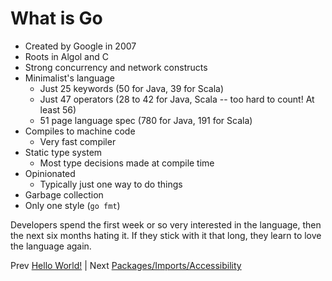 # What is Go

- Created by Google in 2007
- Roots in Algol and C
- Strong concurrency and network constructs
- Minimalist's language
    - Just 25 keywords (50 for Java, 39 for Scala)
    - Just 47 operators (28 to 42 for Java, Scala -- too hard to count! At least 56)
    - 51 page language spec (780 for Java, 191 for Scala)
- Compiles to machine code
    - Very fast compiler
- Static type system
    - Most type decisions made at compile time
- Opinionated
    - Typically just one way to do things
- Garbage collection
- Only one style (`go fmt`)

Developers spend the first week or so very interested in the language, then the next six months hating it. If they stick with it that long, they learn to love the language again.

Prev [Hello World!](../hello-world/README.md) | Next [Packages/Imports/Accessibility](../packages/README.md)
